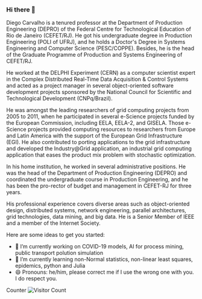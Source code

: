 ### Hi there 👋

<!--
**diegomcarvalho/diegomcarvalho** is a ✨ _special_ ✨ repository because its `README.md` (this file) appears on your GitHub profile. -->

Diego Carvalho is a tenured professor at the Department of Production Engineering (DEPRO) of the Federal Centre for Technological Education of Rio de Janeiro (CEFET/RJ). He got his undergraduate degree in Production Engineering (POLI of UFRJ), and he holds a Doctor's Degree in Systems Engineering and Computer Science (PESC/COPPE). Besides, he is the head of the Graduate Programme of Production and Systems Engineering of CEFET/RJ.

He worked at the DELPHI Experiment (CERN) as a computer scientist expert in the Complex Distributed Real-Time Data Acquisition & Control Systems and acted as a project manager in several object-oriented software development projects sponsored by the National Council for Scientific and Technological Development (CNPq/Brazil).

He was amongst the leading researchers of grid computing projects from 2005 to 2011, when he participated in several e-Science projects funded by the European Commission, including EELA, EELA-2, and GISELA. Those e-Science projects provided computing resources to researchers from Europe and Latin America with the support of the European Grid Infrastructure (EGI). He also contributed to porting applications to the grid infrastructure and developed the Industry@Grid application, an industrial grid computing application that eases the product mix problem with stochastic optimization.

In his home institution, he worked in several administrative positions. He was the head of the Department of Production Engineering (DEPRO) and coordinated the undergraduate course in Production Engineering, and he has been the pro-rector of budget and management in CEFET-RJ for three years.

His professional experience covers diverse areas such as object-oriented design, distributed systems, network engineering, parallel architectures, grid technologies, data mining, and big data. He is a Senior Member of IEEE and a member of the Internet Society.

Here are some ideas to get you started:

- 🔭 I’m currently working on COVID-19 models, AI for process mining, public transport polution simulation
- 🌱 I’m currently learning non-Normal statistics, non-linear least squares, epidemics, python and Julia
- 😄 Pronouns: he/him, please correct me if I use the wrong one with you. I do respect you.

Counter ![Visitor Count](https://profile-counter.glitch.me/{username}/count.svg)

